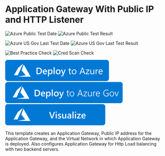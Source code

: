 # Application Gateway With Public IP and HTTP Listener

![Azure Public Test Date](https://azurequickstartsservice.blob.core.windows.net/badges/101-application-gateway-public-ip/PublicLastTestDate.svg)
![Azure Public Test Result](https://azurequickstartsservice.blob.core.windows.net/badges/101-application-gateway-public-ip/PublicDeployment.svg)

![Azure US Gov Last Test Date](https://azurequickstartsservice.blob.core.windows.net/badges/101-application-gateway-public-ip/FairfaxLastTestDate.svg)
![Azure US Gov Last Test Result](https://azurequickstartsservice.blob.core.windows.net/badges/101-application-gateway-public-ip/FairfaxDeployment.svg)

![Best Practice Check](https://azurequickstartsservice.blob.core.windows.net/badges/101-application-gateway-public-ip/BestPracticeResult.svg)
![Cred Scan Check](https://azurequickstartsservice.blob.core.windows.net/badges/101-application-gateway-public-ip/CredScanResult.svg)

[![Deploy to Azure](https://raw.githubusercontent.com/Azure/azure-quickstart-templates/master/1-CONTRIBUTION-GUIDE/images/deploytoazure.svg?sanitize=true)](https://portal.azure.com/#create/Microsoft.Template/uri/https%3A%2F%2Fraw.githubusercontent.com%2FAzure%2Fazure-quickstart-templates%2Fmaster%2F101-application-gateway-public-ip%2Fazuredeploy.json)
[![Deploy to Azure US Gov](https://raw.githubusercontent.com/Azure/azure-quickstart-templates/master/1-CONTRIBUTION-GUIDE/images/deploytoazuregov.svg?sanitize=true)](https://portal.azure.us/#create/Microsoft.Template/uri/https%3A%2F%2Fraw.githubusercontent.com%2FAzure%2Fazure-quickstart-templates%2Fmaster%2F101-application-gateway-public-ip%2Fazuredeploy.json)
[![Visualize](https://raw.githubusercontent.com/Azure/azure-quickstart-templates/master/1-CONTRIBUTION-GUIDE/images/visualizebutton.svg?sanitize=true)](http://armviz.io/#/?load=https%3A%2F%2Fraw.githubusercontent.com%2FAzure%2Fazure-quickstart-templates%2Fmaster%2F101-application-gateway-public-ip%2Fazuredeploy.json)

This template creates an Application Gateway, Public IP address for the Application Gateway, and the Virtual Network in which Application Gateway is deployed. Also configures Application Gateway for Http Load balancing with two backend servers.